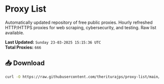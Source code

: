 # Proxy List

Automatically updated repository of free public proxies. Hourly refreshed HTTP/HTTPS proxies for web scraping, cybersecurity, and testing. Raw list available.

**Last Updated:** `Sunday 23-03-2025 15:15:36 UTC`  
**Total Proxies:** `666`

## 📥 Download
```bash
curl -O https://raw.githubusercontent.com/theriturajps/proxy-list/main/proxies.txt
